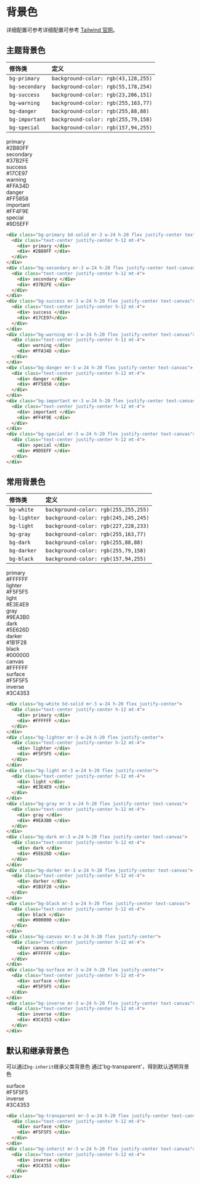 # 背景色

详细配置可参考详细配置可参考 [Tailwind 官网](https://www.tailwindcss.cn/docs/container)。

## 主题背景色

 | 修饰类        | 定义  |
 |:------------- |:----- |
 | `bg-primary`     | `background-color: rgb(43,128,255)`|
 | `bg-secondary`   | `background-color: rgb(55,178,254)`|
 | `bg-success`     | `background-color: rgb(23,206,151)`|
 | `bg-warning`     | `background-color: rgb(255,163,77)`|
 | `bg-danger`      | `background-color: rgb(255,88,88)`|
 | `bg-important`   | `background-color: rgb(255,79,158)`|
 | `bg-special`     | `background-color: rgb(157,94,255)`|

<Example class="flex flex-wrap gap-3">
  <div class="bg-primary bd-solid mr-3 w-24 h-20 flex justify-center text-canvas">
    <div class="text-center justify-center h-12 mt-4">
      <div> primary </div>
      <div> #2B80FF </div>
    </div>
  </div>
  <div class="bg-secondary mr-3 w-24 h-20 flex justify-center text-canvas">
    <div class="text-center justify-center h-12 mt-4">
      <div> secondary </div>
      <div> #37B2FE </div>
    </div>
  </div>
  <div class="bg-success mr-3 w-24 h-20 flex justify-center text-canvas">
    <div class="text-center justify-center h-12 mt-4">
      <div> success </div>
      <div> #17CE97</div>
    </div>
  </div>
  <div class="bg-warning mr-3 w-24 h-20 flex justify-center text-canvas">
    <div class="text-center justify-center h-12 mt-4">
      <div> warning </div>
      <div> #FFA34D </div>
    </div>
  </div>
  <div class="bg-danger mr-3 w-24 h-20 flex justify-center text-canvas">
    <div class="text-center justify-center h-12 mt-4">
      <div> danger </div>
      <div> #FF5858 </div>
    </div>
  </div>
  <div class="bg-important mr-3 w-24 h-20 flex justify-center text-canvas">
    <div class="text-center justify-center h-12 mt-4">
      <div> important </div>
      <div> #FF4F9E </div>
    </div>
  </div>
  <div class="bg-special mr-3 w-24 h-20 flex justify-center text-canvas">
    <div class="text-center justify-center h-12 mt-4">
      <div> special </div>
      <div> #9D5EFF </div>
    </div>
  </div>
</Example>

```html
<div class="bg-primary bd-solid mr-3 w-24 h-20 flex justify-center text-canvas">
  <div class="text-center justify-center h-12 mt-4">
    <div> primary </div>
    <div> #2B80FF </div>
  </div>
</div>
<div class="bg-secondary mr-3 w-24 h-20 flex justify-center text-canvas">
  <div class="text-center justify-center h-12 mt-4">
    <div> secondary </div>
    <div> #37B2FE </div>
  </div>
</div>
<div class="bg-success mr-3 w-24 h-20 flex justify-center text-canvas">
  <div class="text-center justify-center h-12 mt-4">
    <div> success </div>
    <div> #17CE97</div>
  </div>
</div>
<div class="bg-warning mr-3 w-24 h-20 flex justify-center text-canvas">
  <div class="text-center justify-center h-12 mt-4">
    <div> warning </div>
    <div> #FFA34D </div>
  </div>
</div>
<div class="bg-danger mr-3 w-24 h-20 flex justify-center text-canvas">
  <div class="text-center justify-center h-12 mt-4">
    <div> danger </div>
    <div> #FF5858 </div>
  </div>
</div>
<div class="bg-important mr-3 w-24 h-20 flex justify-center text-canvas">
  <div class="text-center justify-center h-12 mt-4">
    <div> important </div>
    <div> #FF4F9E </div>
  </div>
</div>
<div class="bg-special mr-3 w-24 h-20 flex justify-center text-canvas">
  <div class="text-center justify-center h-12 mt-4">
    <div> special </div>
    <div> #9D5EFF </div>
  </div>
</div>
```

## 常用背景色
  | 修饰类        | 定义  |
  |:------------- |:----- |
  | `bg-white`       | `background-color: rgb(255,255,255)`|
  | `bg-lighter`     | `background-color: rgb(245,245,245)`|
  | `bg-light`       | `background-color: rgb(227,228,233)`|
  | `bg-gray`     | `background-color: rgb(255,163,77)`|
  | `bg-dark`      | `background-color: rgb(255,88,88)`|
  | `bg-darker`   | `background-color: rgb(255,79,158)`|
  | `bg-black`     | `background-color: rgb(157,94,255)`|

<Example class="flex flex-wrap gap-3">
  <div class="bg-white bd-solid mr-3 w-24 h-20 flex justify-center">
    <div class="text-center justify-center h-12 mt-4">
      <div> primary </div>
      <div> #FFFFFF </div>
    </div>
  </div>
  <div class="bg-lighter mr-3 w-24 h-20 flex justify-center">
    <div class="text-center justify-center h-12 mt-4">
      <div> lighter </div>
      <div> #F5F5F5 </div>
    </div>
  </div>
  <div class="bg-light mr-3 w-24 h-20 flex justify-center">
    <div class="text-center justify-center h-12 mt-4">
      <div> light </div>
      <div> #E3E4E9 </div>
    </div>
  </div>
  <div class="bg-gray mr-3 w-24 h-20 flex justify-center text-canvas">
    <div class="text-center justify-center h-12 mt-4">
      <div> gray </div>
      <div> #9EA3B0 </div>
    </div>
  </div>
  <div class="bg-dark mr-3 w-24 h-20 flex justify-center text-canvas">
    <div class="text-center justify-center h-12 mt-4">
      <div> dark </div>
      <div> #5E626D </div>
    </div>
  </div>
  <div class="bg-darker mr-3 w-24 h-20 flex justify-center text-canvas">
    <div class="text-center justify-center h-12 mt-4">
      <div> darker </div>
      <div> #1B1F28 </div>
    </div>
  </div>
  <div class="bg-black mr-3 w-24 h-20 flex justify-center text-canvas">
    <div class="text-center justify-center h-12 mt-4">
      <div> black </div>
      <div> #000000 </div>
    </div>
  </div>
  <div class="bg-canvas mr-3 w-24 h-20 flex justify-center">
    <div class="text-center justify-center h-12 mt-4">
      <div> canvas </div>
      <div> #FFFFFF </div>
    </div>
  </div>
  <div class="bg-surface mr-3 w-24 h-20 flex justify-center">
    <div class="text-center justify-center h-12 mt-4">
      <div> surface </div>
      <div> #F5F5F5 </div>
    </div>
  </div>
  <div class="bg-inverse mr-3 w-24 h-20 flex justify-center text-canvas">
    <div class="text-center justify-center h-12 mt-4">
      <div> inverse </div>
      <div> #3C4353 </div>
    </div>
  </div>
</Example>

```html
<div class="bg-white bd-solid mr-3 w-24 h-20 flex justify-center">
  <div class="text-center justify-center h-12 mt-4">
    <div> primary </div>
    <div> #FFFFFF </div>
  </div>
</div>
<div class="bg-lighter mr-3 w-24 h-20 flex justify-center">
  <div class="text-center justify-center h-12 mt-4">
    <div> lighter </div>
    <div> #F5F5F5 </div>
  </div>
</div>
<div class="bg-light mr-3 w-24 h-20 flex justify-center">
  <div class="text-center justify-center h-12 mt-4">
    <div> light </div>
    <div> #E3E4E9 </div>
  </div>
</div>
<div class="bg-gray mr-3 w-24 h-20 flex justify-center text-canvas">
  <div class="text-center justify-center h-12 mt-4">
    <div> gray </div>
    <div> #9EA3B0 </div>
  </div>
</div>
<div class="bg-dark mr-3 w-24 h-20 flex justify-center text-canvas">
  <div class="text-center justify-center h-12 mt-4">
    <div> dark </div>
    <div> #5E626D </div>
  </div>
</div>
<div class="bg-darker mr-3 w-24 h-20 flex justify-center text-canvas">
  <div class="text-center justify-center h-12 mt-4">
    <div> darker </div>
    <div> #1B1F28 </div>
  </div>
</div>
<div class="bg-black mr-3 w-24 h-20 flex justify-center text-canvas">
  <div class="text-center justify-center h-12 mt-4">
    <div> black </div>
    <div> #000000 </div>
  </div>
</div>
<div class="bg-canvas mr-3 w-24 h-20 flex justify-center">
  <div class="text-center justify-center h-12 mt-4">
    <div> canvas </div>
    <div> #FFFFFF </div>
  </div>
</div>
<div class="bg-surface mr-3 w-24 h-20 flex justify-center">
  <div class="text-center justify-center h-12 mt-4">
    <div> surface </div>
    <div> #F5F5F5 </div>
  </div>
</div>
<div class="bg-inverse mr-3 w-24 h-20 flex justify-center text-canvas">
  <div class="text-center justify-center h-12 mt-4">
    <div> inverse </div>
    <div> #3C4353 </div>
  </div>
</div>
```

## 默认和继承背景色

可以通过`bg-inherit`继承父类背景色 通过'bg-transparent'，得到默认透明背景色 

<Example class="flex gap-3 bg-gray">
  <div class="bg-transparent mr-3 w-24 h-20 flex justify-center text-canvas">
    <div class="text-center justify-center h-12 mt-4">
      <div> surface </div>
      <div> #F5F5F5 </div>
    </div>
  </div>
  <div class="bg-inherit mr-3 w-24 h-20 flex justify-center text-canvas">
    <div class="text-center justify-center h-12 mt-4">
      <div> inverse </div>
      <div> #3C4353 </div>
    </div>
  </div>
</Example>

```html
<div class="bg-transparent mr-3 w-24 h-20 flex justify-center text-canvas">
  <div class="text-center justify-center h-12 mt-4">
    <div> surface </div>
    <div> #F5F5F5 </div>
  </div>
</div>
<div class="bg-inherit mr-3 w-24 h-20 flex justify-center text-canvas">
  <div class="text-center justify-center h-12 mt-4">
    <div> inverse </div>
    <div> #3C4353 </div>
  </div>
</div>
```

